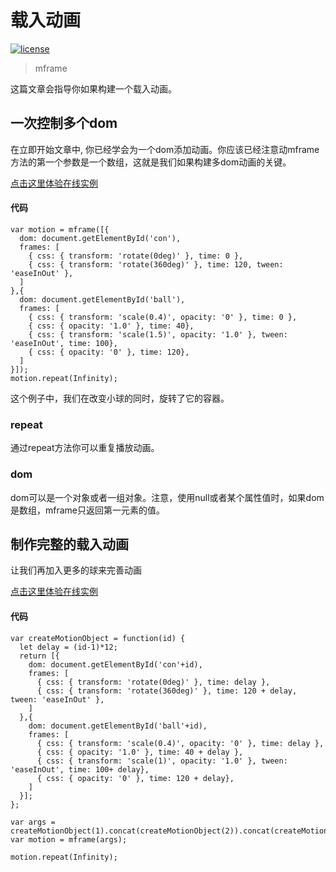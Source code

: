 <!-- 
---
title: 载入动画
date: 2020/3/2 10:00:00
---
-->
# 载入动画

[![license](https://img.shields.io/github/license/momentum-design/momentum-ui.svg?color=blueviolet)](https://github.com/momentum-design/momentum-ui/blob/master/charts/LICENSE)

> mframe

这篇文章会指导你如果构建一个载入动画。

## 一次控制多个dom

在立即开始文章中, 你已经学会为一个dom添加动画。你应该已经注意动mframe方法的第一个参数是一个数组，这就是我们如果构建多dom动画的关键。

<!--@<iframe height="400" style="width: 100%;" scrolling="no" title="Multiple Doms" src="https://codepen.io/arthusliang/embed/mdJWoGe?height=400&theme-id=light&default-tab=result" frameborder="no" allowtransparency="true" allowfullscreen="true" loading="lazy">
  See the Pen <a href='https://codepen.io/arthusliang/pen/mdJWoGe'>Multiple Doms</a> by Arthus
  (<a href='https://codepen.io/arthusliang'>@arthusliang</a>) on <a href='https://codepen.io'>CodePen</a>.
</iframe>@-->

[点击这里体验在线实例](https://codepen.io/arthusliang/details/mdJWoGe)

#### 代码

```
var motion = mframe([{
  dom: document.getElementById('con'),
  frames: [
    { css: { transform: 'rotate(0deg)' }, time: 0 },
    { css: { transform: 'rotate(360deg)' }, time: 120, tween: 'easeInOut' },
  ]
},{
  dom: document.getElementById('ball'),
  frames: [
    { css: { transform: 'scale(0.4)', opacity: '0' }, time: 0 },
    { css: { opacity: '1.0' }, time: 40},
    { css: { transform: 'scale(1.5)', opacity: '1.0' }, tween: 'easeInOut', time: 100},
    { css: { opacity: '0' }, time: 120},
  ]
}]);
motion.repeat(Infinity);
```

这个例子中，我们在改变小球的同时，旋转了它的容器。

### repeat

通过repeat方法你可以重复播放动画。

### dom

dom可以是一个对象或者一组对象。注意，使用null或者某个属性值时，如果dom是数组，mframe只返回第一元素的值。

## 制作完整的载入动画

让我们再加入更多的球来完善动画

<!--@<iframe height="500" style="width: 100%;" scrolling="no" title="loading" src="https://codepen.io/arthusliang/embed/poJeYXL?height=500&theme-id=light&default-tab=result" frameborder="no" allowtransparency="true" allowfullscreen="true" loading="lazy">
  See the Pen <a href='https://codepen.io/arthusliang/pen/poJeYXL'>loading</a> by Arthus
  (<a href='https://codepen.io/arthusliang'>@arthusliang</a>) on <a href='https://codepen.io'>CodePen</a>.
</iframe>@-->

[点击这里体验在线实例](https://codepen.io/arthusliang/pen/poJeYXL)

#### 代码

```
var createMotionObject = function(id) {
  let delay = (id-1)*12;
  return [{
    dom: document.getElementById('con'+id),
    frames: [
      { css: { transform: 'rotate(0deg)' }, time: delay },
      { css: { transform: 'rotate(360deg)' }, time: 120 + delay, tween: 'easeInOut' },
    ]
  },{
    dom: document.getElementById('ball'+id),
    frames: [
      { css: { transform: 'scale(0.4)', opacity: '0' }, time: delay },
      { css: { opacity: '1.0' }, time: 40 + delay },
      { css: { transform: 'scale(1)', opacity: '1.0' }, tween: 'easeInOut', time: 100+ delay},
      { css: { opacity: '0' }, time: 120 + delay},
    ]
  }];
};

var args = createMotionObject(1).concat(createMotionObject(2)).concat(createMotionObject(3));
var motion = mframe(args);

motion.repeat(Infinity);
```
